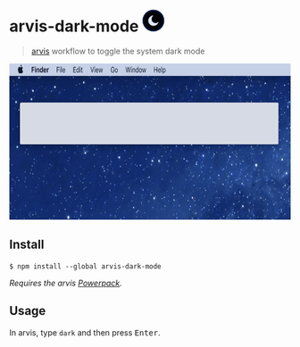 # arvis-dark-mode <img src="icon.png" width="40">

> [arvis](https://arvisapp.com) workflow to toggle the system dark mode

<img src="screenshot.gif" width="696" height="280">

## Install

```
$ npm install --global arvis-dark-mode
```

*Requires the arvis [Powerpack](https://www.arvisapp.com/powerpack/).*

## Usage

In arvis, type `dark` and then press <kbd>Enter</kbd>.
